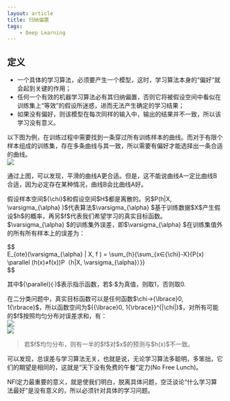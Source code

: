 ```yaml
---
layout: article
title: 归纳偏置
tags:
    - Deep Learning
---
```


## 定义

- 一个具体的学习算法，必须要产生一个模型，这时，学习算法本身的“偏好”就会起到关键的作用；
- 任何一个有效的机器学习算法必有其归纳偏置，否则它将被假设空间中看似在训练集上“等效”的假设所迷惑，进而无法产生确定的学习结果；
- 如果没有偏好，则该模型在每次同样的输入中，输出的结果并不一致，所以该学习没有意义。

以下图为例，在训练过程中需要找到一条穿过所有训练样本的曲线。而对于有限个样本组成的训练集，存在多条曲线与其一致，所以需要有偏好才能选择出一条合适的曲线。  
![](http://39.106.118.77/wp-content/uploads/2019/08/2019-08-08-173721.png)

<!--more-->

通过上图，可以发现，平滑的曲线A更合适。但是，这不能说曲线A一定比曲线B合适，因为必定存在某种情况，曲线B会比曲线A好。

假设样本空间\$\{\\chi\}\$和假设空间\$H\$都是离散的。另\$P\(h|X, \\varsigma_\{\\alpha\} \)\$代表算法\$\\varsigma_\{\\alpha\} \$基于训练数据\$X\$产生假设\$h\$的概率，再另\$f\$代表我们希望学习的真实目标函数。\$\\varsigma_\{\\alpha\} \$的训练集外误差，即\$\\varsigma_\{\\alpha\} \$在训练集值外的所有所有样本上的误差为：

\$\$  
E_\{ote\}\(\\varsigma_\{\\alpha\} | X, f \) = \\sum_\{h\}\{\\sum_\{x∈\{\\chi\}-X\}\{P\(x\) \\parallel \(h\(x\)≠f\(x\)\)P（h|X, \\varsigma_\{\\alpha\}）\}\}  
\$\$

其中\$\{\\parallel\}\(·\)\$表示指示函数，若\$·\$为真值，则取1，否则取0.

在二分类问题中，真实目标函数可以是任何函数\$\\chi→\{\\lbrace\}0, 1\{\\rbrace\}\$，所以函数空间为\$\{\{\\lbrace\}0, 1\{\\rbrace\}\}\^\{|\\chi|\}\$，对所有可能的\$f\$按照均匀分布对误差求和，有：  
![](http://39.106.118.77/wp-content/uploads/2019/08/2019-08-08-210308.png)  
![](http://39.106.118.77/wp-content/uploads/2019/08/2019-08-08-210618.png)

> 若\$f\$均匀分布，则有一半的\$f\$对\$x\$的预测与\$h\(x\)\$不一致。

可以发现，总误差与学习算法无关，也就是说，无论学习算法多聪明，多笨拙，它们的期望是相同的，这就是“天下没有免费的午餐”定力\(No Free Lunch\)。

NFl定力最重要的意义，就是使我们明白，脱离具体问题，空泛谈论“什么学习算法最好”是没有意义的，所以必须针对具体的学习问题。